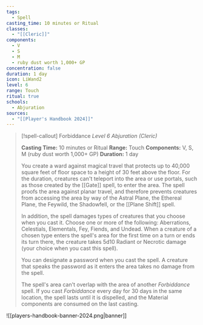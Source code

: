 ```yaml
---
tags:
  - Spell
casting_time: 10 minutes or Ritual
classes:
  - "[[Cleric]]"
components:
  - V
  - S
  - M
  - ruby dust worth 1,000+ GP
concentration: false
duration: 1 day
icon: LiWand2
level: 6
range: Touch
ritual: true
schools:
  - Abjuration
sources: 
  - "[[Player's Handbook 2024]]"
---
```

>[!spell-callout] Forbiddance
>_Level 6 Abjuration (Cleric)_
>
>**Casting Time:** 10 minutes or Ritual
>**Range:** Touch
>**Components:** V, S, M (ruby dust worth 1,000+ GP)
>**Duration:** 1 day
>
>You create a ward against magical travel that protects up to 40,000 square feet of floor space to a height of 30 feet above the floor. For the duration, creatures can't teleport into the area or use portals, such as those created by the [[Gate]] spell, to enter the area. The spell proofs the area against planar travel, and therefore prevents creatures from accessing the area by way of the Astral Plane, the Ethereal Plane, the Feywild, the Shadowfell, or the [[Plane Shift]] spell.
>
>In addition, the spell damages types of creatures that you choose when you cast it. Choose one or more of the following: Aberrations, Celestials, Elementals, Fey, Fiends, and Undead. When a creature of a chosen type enters the spell's area for the first time on a turn or ends its turn there, the creature takes 5d10 Radiant or Necrotic damage (your choice when you cast this spell).
>
>You can designate a password when you cast the spell. A creature that speaks the password as it enters the area takes no damage from the spell.
>
>The spell's area can't overlap with the area of another _Forbiddance_ spell. If you cast _Forbiddance_ every day for 30 days in the same location, the spell lasts until it is dispelled, and the Material components are consumed on the last casting.


![[players-handbook-banner-2024.png|banner]]